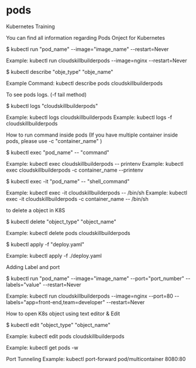 ﻿# pods
Kubernetes Training

You can find all information regarding Pods Onject for Kubernetes


$ kubectl run "pod_name" --image="image_name" --restart=Never

Example: kubectl run cloudskillbuilderpods --image=nginx --restart=Never


$ kubectl describe "obje_type" "obje_name"

Example Command: kubectl describe pods cloudskillbuilderpods

To see pods logs. (-f tail method)

$ kubectl logs "cloudskillbuilderpods"

Example: kubectl logs cloudskillbuilderpods
Example: kubectl logs -f cloudskillbuilderpods

How to run command inside pods (If you have multiple container inside pods, please use -c "container_name" )

$ kubectl exec "pod_name" -- "command"

Example: kubectl exec cloudskillbuilderpods -- printenv
Example: kubectl exec cloudskillbuilderpods -c container_name --printenv


$ kubectl exec -it "pod_name" -- "shell_command"

Example: kubectl exec -it cloudskillbuilderpods -- /bin/sh
Example: kubectl exec -it cloudskillbuilderpods -c container_name -- /bin/sh

to delete a object in K8S

$ kubectl delete "object_type" "object_name"

Example: kubectl delete pods cloudskillbuilderpods


$ kubectl apply -f "deploy.yaml"

Example: kubectl apply -f ./deploy.yaml


Adding Label and port 

$ kubectl run "pod_name" --image="image_name" --port="port_number" --labels="value" --restart=Never

Example: kubectl run cloudskillbuilderpods --image=nginx --port=80 --labels="app=front-end,team=developer" --restart=Never

How to open K8s object using text editor & Edit

$ kubectl edit "object_type" "object_name"

Example: kubectl edit pods cloudskillbuilderpods

Example: kubectl get pods -w

Port Tunneling
Example: kubectl port-forward pod/multicontainer 8080:80
